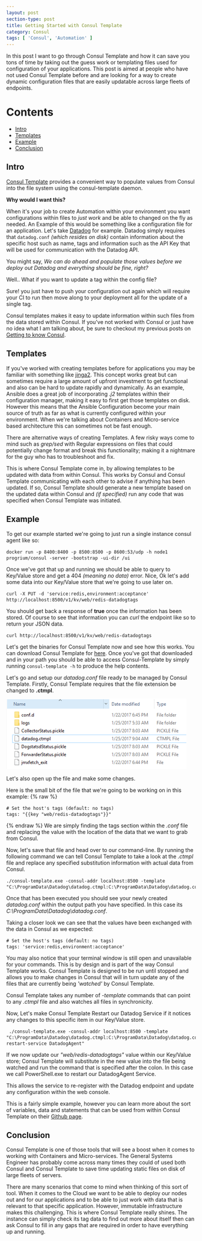 ```yaml
---
layout: post
section-type: post
title: Getting Started with Consul Template
category: Consul
tags: [ 'Consul', 'Automation' ]
---
```


In this post I want to go through Consul Template and how it can save you tons of time by taking out the guess work or templating files used for configuration of your applications. This post is aimed at people who have not used Consul Template before and are looking for a way to create dynamic configuration files that are easily updatable across large fleets of endpoints.

Contents
=================

* [Intro](#intro)
* [Templates](#templates)
* [Example](#joining-the-cluster)
* [Conclusion](#conclusion)


## Intro

[Consul Template](https://github.com/hashicorp/consul-template) provides a convenient way to populate values from Consul into the file system using the consul-template daemon.

**Why would I want this?**

When it's your job to create Automation within your environment you want configurations within files to *just work* and be able to changed on the fly as needed. An Example of this would be something like a configuration file for an application. Let's take [Datadog](https://app.datadoghq.com) for example. Datadog simply requires that `datadog.conf` *(which resides on disk)* contain information about the specific host such as name, tags and information such as the API Key that will be used for communication with the Datadog API.

You might say, *We can do ahead and populate those values before we deploy out Datadog and everything should be fine, right?*

Well.. What if you want to update a tag within the config file?

Sure! you just have to push your configuration out again which will require your CI to run then move along to your deployment all for the update of a single tag.

Consul templates makes it easy to update information within such files from the data stored within Consul. If you've not worked with Consul or just have no idea what I am talking about, be sure to checkout my previous posts on [Getting to know Consul](https://flynnbundy.com/service-discovery/2016/11/26/getting-to-know-consul.html).

## Templates

If you've worked with creating templates before for applications you may be familiar with something like [jinga2](http://jinja.pocoo.org/docs/2.9/). This concept works great but can sometimes require a large amount of upfront investment to get functional and also can be hard to update rapidly and dynamically. As an example, Ansible does a great job of incorporating *.j2* templates within their configuration manager, making it easy to first get those templates on disk. However this means that the Ansible Configuration become your main source of truth as far as what is currently configured within your environment. When we're talking about Containers and Micro-service based architecture this can sometimes not be fast enough.

There are alternative ways of creating Templates. A few risky ways come to mind such as *grep/sed* with Regular expressions on files that could potentially change format and break this functionality; making it a nightmare for the guy who has to troubleshoot and fix.

This is where Consul Template come in, by allowing templates to be updated with data from within Consul. This works by Consul and Consul Template communicating with each other to advise if anything has been updated. If so, Consul Template should generate a new template based on the updated data within Consul and *(if specified)* run any code that was specified when Consul Template was initiated.

## Example

To get our example started we're going to just run a single instance consul agent like so:

```
docker run -p 8400:8400 -p 8500:8500 -p 8600:53/udp -h node1 progrium/consul -server -bootstrap -ui-dir /ui
```

Once we've got that up and running we should be able to query to Key/Value store and get a 404 *(meaning no data)* error. Nice, Ok let's add some data into our Key/Value store that we're going to use later on.

```
curl -X PUT -d 'service:redis,environment:acceptance' http://localhost:8500/v1/kv/web/redis-datadogtags
```

You should get back a response of **true** once the information has been stored.
Of course to see that information you can *curl* the endpoint like so to return your JSON data.

```
curl http://localhost:8500/v1/kv/web/redis-datadogtags
```

Let's get the binaries for Consul Template now and see how this works. You can download Consul Template for [here](https://releases.hashicorp.com/consul-template/). Once you've got that downloaded and in your path you should be able to access Consul-Template by simply running `consul-template -h` to produce the help contents.

Let's go and setup our *datadog.conf* file ready to be managed by Consul Template. Firstly, Consul Template requires that the file extension be changed to **.ctmpl**.

![ctmpl](/img/posts/2017-01-25-getting-started-with-consul-templates/1.PNG)

Let's also open up the file and make some changes.

Here is the small bit of the file that we're going to be working on in this example:
{% raw %}
```
# Set the host's tags (default: no tags)
tags: "{{key "web/redis-datadogtags"}}"
```
{% endraw %}
We are simply finding the tags section within the *.conf* file and replacing the value with the location of the data that we want to grab from Consul.

Now, let's save that file and head over to our command-line. By running the following command we can tell Consul Template to take a look at the *.ctmpl* file and replace any specified substitution information with actual data from Consul.

```
./consul-template.exe -consul-addr localhost:8500 -template "C:\ProgramData\Datadog\datadog.ctmpl:C:\ProgramData\Datadog\datadog.conf"
```

Once that has been executed you should see your newly created *datadog.conf* within the output path you have specified. In this case its *C:\ProgramData\Datadog\datadog.conf*.

Taking a closer look we can see that the values have been exchanged with the data in Consul as we expected:

```
# Set the host's tags (default: no tags)
tags: 'service:redis,environment:acceptance'
```

You may also notice that your terminal window is still open and unavailable for your commands. This is by design and is part of the way Consul Template works. Consul Template is designed to be run until stopped and allows you to make changes in Consul that will in turn update any of the files that are currently being *'watched'* by Consul Template.

Consul Template takes any number of *-template* commands that can point to any *.ctmpl* file and also watches all files in synchronicity.

Now, Let's make Consul Template Restart our Datadog Service if it notices any changes to this specific item in our Key/Value store.

```
 ./consul-template.exe -consul-addr localhost:8500 -template "C:\ProgramData\Datadog\datadog.ctmpl:C:\ProgramData\Datadog\datadog.conf:powershell.exe restart-service DatadogAgent"
 ```

 If we now update our *"web/redis-datadogtags"* value within our Key/Value store; Consul Template will substitute in the new value into the file being watched and run the command that is specified after the colon. In this case we call PowerShell.exe to restart our DatadogAgent Service.

 This allows the service to re-register with the Datadog endpoint and update any configuration within the web console.

 This is a fairly simple example, however you can learn more about the sort of variables, data and statements that can be used from within Consul Template on their [Github page](https://github.com/hashicorp/consul-template).

## Conclusion

Consul Template is one of those tools that will see a boost when it comes to working with Containers and Micro-services. The General Systems Engineer has probably come across many times they could of used both Consul and Consul Template to save time updating static files on disk of large fleets of servers.

There are many scenarios that come to mind when thinking of this sort of tool. When it comes to the Cloud we want to be able to deploy our nodes out and for our applications and to be able to just work with data that is relevant to that specific application. However, immutable infrastructure makes this challenging. This is where Consul Template really shines. The instance can simply check its tag data to find out more about itself then can ask Consul to fill in any gaps that are required in order to have everything up and running.
